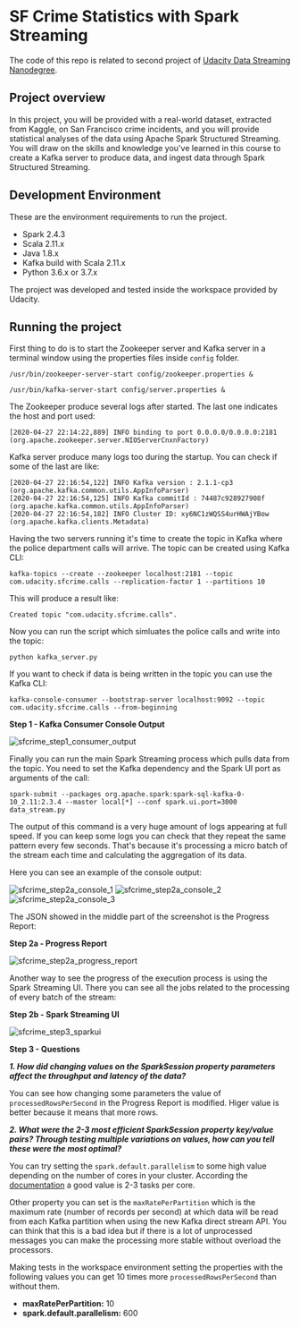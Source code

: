 # SF Crime Statistics with Spark Streaming

The code of this repo is related to second project of [Udacity Data Streaming Nanodegree](https://www.udacity.com/course/data-streaming-nanodegree--nd029).

## Project overview

In this project, you will be provided with a real-world dataset, extracted from Kaggle, on San Francisco crime incidents, and you will provide statistical analyses of the data using Apache Spark Structured Streaming. You will draw on the skills and knowledge you've learned in this course to create a Kafka server to produce data, and ingest data through Spark Structured Streaming.

## Development Environment

These are the environment requirements to run the project.

* Spark 2.4.3
* Scala 2.11.x
* Java 1.8.x
* Kafka build with Scala 2.11.x
* Python 3.6.x or 3.7.x

The project was developed and tested inside the workspace provided by Udacity.

## Running the project

First thing to do is to start the Zookeeper server and Kafka server in a terminal window using the properties files inside `config` folder.

`/usr/bin/zookeeper-server-start config/zookeeper.properties &`

`/usr/bin/kafka-server-start config/server.properties &`

The Zookeeper produce several logs after started. The last one indicates the host and port used:

```
[2020-04-27 22:14:22,889] INFO binding to port 0.0.0.0/0.0.0.0:2181 (org.apache.zookeeper.server.NIOServerCnxnFactory)
```

Kafka server produce many logs too during the startup. You can check if some of the last are like:

```
[2020-04-27 22:16:54,122] INFO Kafka version : 2.1.1-cp3 (org.apache.kafka.common.utils.AppInfoParser)
[2020-04-27 22:16:54,125] INFO Kafka commitId : 74487c928927908f (org.apache.kafka.common.utils.AppInfoParser)
[2020-04-27 22:16:54,182] INFO Cluster ID: xy6NC1zWQSS4urHWAjYBow (org.apache.kafka.clients.Metadata)
```

Having the two servers running it's time to create the topic in Kafka where the police department calls will arrive. The topic can be created using Kafka CLI:

`kafka-topics --create --zookeeper localhost:2181 --topic com.udacity.sfcrime.calls --replication-factor 1 --partitions 10`

This will produce a result like:

```
Created topic "com.udacity.sfcrime.calls".
```

Now you can run the script which simluates the police calls and write into the topic:

`python kafka_server.py`

If you want to check if data is being written in the topic you can use the Kafka CLI:

`kafka-console-consumer --bootstrap-server localhost:9092 --topic com.udacity.sfcrime.calls --from-beginning`

**Step 1 - Kafka Consumer Console Output**

![sfcrime_step1_consumer_output](img/sfcrime_step1_consumer_output.png "Step 1")

Finally you can run the main Spark Streaming process which pulls data from the topic. You need to set the Kafka dependency and the Spark UI port as arguments of the call:

`spark-submit --packages org.apache.spark:spark-sql-kafka-0-10_2.11:2.3.4 --master local[*] --conf spark.ui.port=3000 data_stream.py`

The output of this command is a very huge amount of logs appearing at full speed. If you can keep some logs you can check that they repeat the same pattern every few seconds. That's because it's processing a micro batch of the stream each time and calculating the aggregation of its data.

Here you can see an example of the console output:

![sfcrime_step2a_console_1](img/sfcrime_step2a_console_1.png "Step 2")
![sfcrime_step2a_console_2](img/sfcrime_step2a_console_2.png "Step 2")
![sfcrime_step2a_console_3](img/sfcrime_step2a_console_3.png "Step 2")

The JSON showed in the middle part of the screenshot is the Progress Report:

**Step 2a - Progress Report**

![sfcrime_step2a_progress_report](img/sfcrime_step2a_progress_report.png "Step 2")

Another way to see the progress of the execution process is using the Spark Streaming UI. There you can see all the jobs related to the processing of every batch of the stream:

**Step 2b - Spark Streaming UI**

![sfcrime_step3_sparkui](img/sfcrime_step2b_sparkui.png "Step 3")

**Step 3 - Questions**

***1. How did changing values on the SparkSession property parameters affect the throughput and latency of the data?***

You can see how changing some parameters the value of `processedRowsPerSecond` in the Progress Report is modified. Higer value is better because it means that more rows.

***2. What were the 2-3 most efficient SparkSession property key/value pairs? Through testing multiple variations on values, how can you tell these were the most optimal?***

You can try setting the `spark.default.parallelism` to some high value depending on the number of cores in your cluster. According the [documentation](https://spark.apache.org/docs/latest/tuning.html) a good value is 2-3 tasks per core.

Other property you can set is the `maxRatePerPartition` which is the maximum rate (number of records per second) at which data will be read from each Kafka partition when using the new Kafka direct stream API. You can think that this is a bad idea but if there is a lot of unprocessed messages you can make the processing more stable without overload the processors.

Making tests in the workspace environment setting the properties with the following values you can get 10 times more `processedRowsPerSecond` than without them.

* **maxRatePerPartition:** 10
* **spark.default.parallelism:** 600

